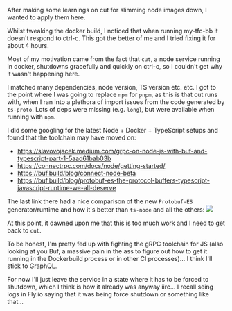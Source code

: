 After making some learnings on cut for slimming node images down, I wanted to apply them here.

Whilst tweaking the docker build, I noticed that when running my-tfc-bb it doesn't respond to ctrl-c. This got the better of me and I tried fixing it for about 4 hours.

Most of my motivation came from the fact that `cut`, a node service running in docker, shutdowns gracefully and quickly on ctrl-c, so I couldn't get why it wasn't happening here.

I matched many dependencies, node version, TS version etc. etc. I got to the point where I was going to replace `npm` for `pnpm`, as this is that cut runs with, when I ran into a plethora of import issues from the code generated by `ts-proto`. Lots of deps were missing (e.g. `long`), but were available when running with `npm`.

I did some googling for the latest Node + Docker + TypeScript setups and found that the toolchain may have moved on:
* https://slavovojacek.medium.com/grpc-on-node-js-with-buf-and-typescript-part-1-5aad61bab03b
* https://connectrpc.com/docs/node/getting-started/
* https://buf.build/blog/connect-node-beta
* https://buf.build/blog/protobuf-es-the-protocol-buffers-typescript-javascript-runtime-we-all-deserve

The last link there had a nice comparison of the new `Protobuf-ES` generator/runtime and how it's better than `ts-node` and all the others:
![](./images/Protobuf-ES-compare.jpg)

At this point, it dawned upon me that this is too much work and I need to get back to `cut`. 

To be honest, I'm pretty fed up with fighting the gRPC toolchain for JS (also looking at you Buf, a massive pain in the ass to figure out how to get it running in the Dockerbuild process or in other CI processes)... I think I'll stick to GraphQL.

For now I'll just leave the service in a state where it has to be forced to shutdown, which I think is how it already was anyway iirc... I recall seing logs in Fly.io saying that it was being force shutdown or something like that...
